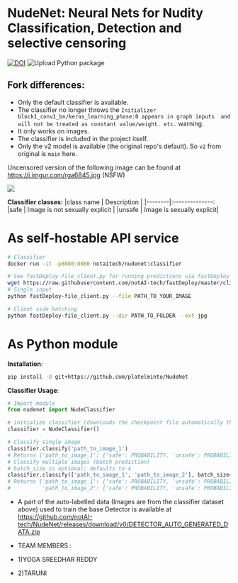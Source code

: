 # NudeNet: Neural Nets for Nudity Classification, Detection and selective censoring

[![DOI](https://zenodo.org/badge/173154449.svg)](https://zenodo.org/badge/latestdoi/173154449) ![Upload Python package](https://github.com/notAI-tech/NudeNet/actions/workflows/python-publish.yml/badge.svg)


## Fork differences:

- Only the default classifier is available.
- The classifier no longer throws the `Initializer block1_conv1_bn/keras_learning_phase:0 appears in graph inputs 
  and will not be treated as constant value/weight. etc.` warning.
- It only works on images.
- The classifier is included in the project itself.
- Only the v2 model is available (the original repo's default). So `v2` from original is `main` here.

Uncensored version of the following image can be found at https://i.imgur.com/rga6845.jpg (NSFW)

![](https://i.imgur.com/0KPJbl9.jpg)

**Classifier classes:**
|class name   |  Description    |
|--------|:--------------:
|safe | Image is not sexually explicit     |
|unsafe | Image is sexually explicit|


# As self-hostable API service
```bash
# Classifier
docker run -it -p8080:8080 notaitech/nudenet:classifier

# See fastDeploy-file_client.py for running predictions via fastDeploy's REST endpoints 
wget https://raw.githubusercontent.com/notAI-tech/fastDeploy/master/cli/fastDeploy-file_client.py
# Single input
python fastDeploy-file_client.py --file PATH_TO_YOUR_IMAGE

# Client side batching
python fastDeploy-file_client.py --dir PATH_TO_FOLDER --ext jpg
```



# As Python module
**Installation**:
```bash
pip install -U git+https://github.com/platelminto/NudeNet
```

**Classifier Usage**:
```python
# Import module
from nudenet import NudeClassifier

# initialize classifier (downloads the checkpoint file automatically the first time)
classifier = NudeClassifier()

# Classify single image
classifier.classify('path_to_image_1')
# Returns {'path_to_image_1': {'safe': PROBABILITY, 'unsafe': PROBABILITY}}
# Classify multiple images (batch prediction)
# batch_size is optional; defaults to 4
classifier.classify(['path_to_image_1', 'path_to_image_2'], batch_size=BATCH_SIZE)
# Returns {'path_to_image_1': {'safe': PROBABILITY, 'unsafe': PROBABILITY},
#          'path_to_image_2': {'safe': PROBABILITY, 'unsafe': PROBABILITY}}
```


- A part of the auto-labelled data (Images are from the classifier dataset above) used to train the base Detector is available at https://github.com/notAI-tech/NudeNet/releases/download/v0/DETECTOR_AUTO_GENERATED_DATA.zip

- TEAM MEMBERS :
- 1)YOGA SREEDHAR REDDY
- 2)TARUNI
